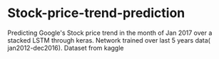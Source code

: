 # Stock-price-trend-prediction
Predicting Google's Stock price trend in the month of Jan 2017 over a stacked LSTM through keras. Network trained over last 5 years data( jan2012-dec2016). Dataset from kaggle
